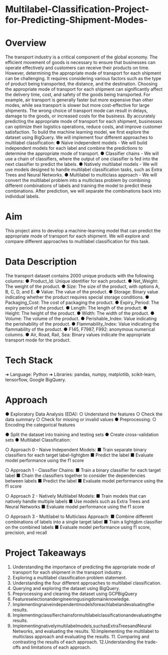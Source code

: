 # Multilabel-Classification-Project-for-Predicting-Shipment-Modes-

# Overview

The transport industry is a critical component of the global economy. The efficient movement of goods is necessary to ensure that businesses can operate effectively and customers can receive their products on time. However, determining the appropriate mode of transport for each shipment can be challenging. It requires considering various factors such as the type of product being transported, the distance, and the destination. Choosing the appropriate mode of transport for each shipment can significantly affect the delivery time, cost, and safety of the goods being transported.
For example, air transport is generally faster but more expensive than other modes, while sea transport is slower but more cost-effective for large shipments. The wrong choice of transport mode can result in delays, damage to the goods, or increased costs for the business. By accurately predicting the appropriate mode of transport for each shipment, businesses can optimize their logistics operations, reduce costs, and improve customer satisfaction.
To build the machine learning model, we first explore the dataset using BigQuery. We will implement four different approaches to multilabel classification:
● Naive independent models - We will build independent models for each label and combine the predictions to determine the appropriate mode of transport.
● Classifier chains - We will use a chain of classifiers, where the output of one classifier is fed into the next classifier to predict the labels.
● Natively multilabel models - We will use models designed to handle multilabel classification tasks, such as Extra Trees and Neural Networks.
● Multilabel to multiclass approach - We will convert the multilabel problem into a multiclass problem by combining different combinations of labels and training the model to predict these combinations. After prediction, we will separate the combinations back into individual labels.

# Aim

This project aims to develop a machine-learning model that can predict the appropriate mode of transport for each shipment. We will explore and compare different approaches to multilabel classification for this task.

# Data Description

The transport dataset contains 2000 unique products with the following columns:
● Product_Id: Unique identifier for each product.
● Net_Weight: The weight of the product.
● Size: The size of the product, with options A, B, C, D, and E.
● Value: The value of the product.
● Storage: Binary value indicating whether the product requires special storage
conditions.
● Packaging_Cost: The cost of packaging the product.
● Expiry_Period: The expiry period of the product.
● Length: The length of the product.
● Height: The height of the product.
● Width: The width of the product.
● Volume: The volume of the product.
● Perishable_Index: Value indicating the perishability of the product.
● Flammability_Index: Value indicating the flammability of the product.
● F145, F7987, F992: anonymous numerical columns.
● Air, Road, Rail, Sea: Binary values indicate the appropriate transport mode for
the product.

# Tech Stack

➔ Language: Python
➔ Libraries: pandas, numpy, matplotlib, scikit-learn, tensorflow, Google BigQuery.

# Approach

● Exploratory Data Analysis (EDA):
○ Understand the features
○ Check the data summary
○ Check for missing or invalid values
● Preprocessing:
○ Encoding the categorical features

● Split the dataset into training and testing sets
● Create cross-validation sets
● Multilabel Classification:

○ Approach 0 - Naive Independent Models:
■ Train separate binary classifiers for each target label-lightgbm
■ Predict the label
■ Evaluate model performance using the f1 score

○ Approach 1 - Classifier Chains:
■ Train a binary classifier for each target label
■ Chain the classifiers together to consider the dependencies
between labels
■ Predict the label
■ Evaluate model performance using the f1 score

○ Approach 2 - Natively Multilabel Models:
■ Train models that can natively handle multiple labels
■ Use models such as Extra Trees and Neural Networks
■ Evaluate model performance using the f1 score

○ Approach 3 - Multilabel to Multiclass Approach:
■ Combine different combinations of labels into a single target label
■ Train a lightgbm classifier on the combined labels
■ Evaluate model performance using f1 score, precision, and recall

# Project Takeaways
1. Understanding the importance of predicting the appropriate mode of transport for each shipment in the transport industry.
2. Exploring a multilabel classification problem statement.
3. Understanding the four different approaches to multilabel classification.
4. Querying and exploring the dataset using BigQuery.
5. Preprocessing and cleaning the dataset using GCPBigQuery
6. Featureselectionandengineeringusingdomainknowledge.
7. Implementingnaiveindependentmodelsforeachlabelandevaluatingthe
results.
8. Implementingclassifierchainsformultilabelclassificationandevaluatingthe
results.
9. Implementingnativelymultilabelmodels,suchasExtraTreesandNeural
Networks, and evaluating the results.
10.Implementing the multilabel to multiclass approach and evaluating the results. 11. Comparing and contrasting the results of each approach.
12.Understanding the trade-offs and limitations of each approach.
